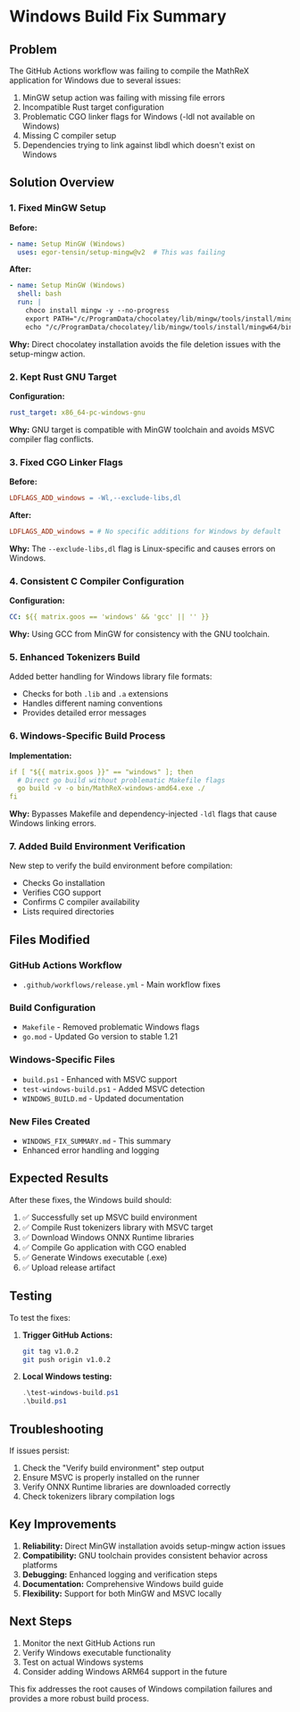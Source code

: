 # Windows Build Fix Summary

## Problem
The GitHub Actions workflow was failing to compile the MathReX application for Windows due to several issues:

1. MinGW setup action was failing with missing file errors
2. Incompatible Rust target configuration
3. Problematic CGO linker flags for Windows (-ldl not available on Windows)
4. Missing C compiler setup
5. Dependencies trying to link against libdl which doesn't exist on Windows

## Solution Overview

### 1. Fixed MinGW Setup
**Before:**
```yaml
- name: Setup MinGW (Windows)
  uses: egor-tensin/setup-mingw@v2  # This was failing
```

**After:**
```yaml
- name: Setup MinGW (Windows)
  shell: bash
  run: |
    choco install mingw -y --no-progress
    export PATH="/c/ProgramData/chocolatey/lib/mingw/tools/install/mingw64/bin:$PATH"
    echo "/c/ProgramData/chocolatey/lib/mingw/tools/install/mingw64/bin" >> $GITHUB_PATH
```

**Why:** Direct chocolatey installation avoids the file deletion issues with the setup-mingw action.

### 2. Kept Rust GNU Target
**Configuration:**
```yaml
rust_target: x86_64-pc-windows-gnu
```

**Why:** GNU target is compatible with MinGW toolchain and avoids MSVC compiler flag conflicts.

### 3. Fixed CGO Linker Flags
**Before:**
```makefile
LDFLAGS_ADD_windows = -Wl,--exclude-libs,dl
```

**After:**
```makefile
LDFLAGS_ADD_windows = # No specific additions for Windows by default
```

**Why:** The `--exclude-libs,dl` flag is Linux-specific and causes errors on Windows.

### 4. Consistent C Compiler Configuration
**Configuration:**
```yaml
CC: ${{ matrix.goos == 'windows' && 'gcc' || '' }}
```

**Why:** Using GCC from MinGW for consistency with the GNU toolchain.

### 5. Enhanced Tokenizers Build
Added better handling for Windows library file formats:
- Checks for both `.lib` and `.a` extensions
- Handles different naming conventions
- Provides detailed error messages

### 6. Windows-Specific Build Process
**Implementation:**
```yaml
if [ "${{ matrix.goos }}" == "windows" ]; then
  # Direct go build without problematic Makefile flags
  go build -v -o bin/MathReX-windows-amd64.exe ./
fi
```

**Why:** Bypasses Makefile and dependency-injected `-ldl` flags that cause Windows linking errors.

### 7. Added Build Environment Verification
New step to verify the build environment before compilation:
- Checks Go installation
- Verifies CGO support
- Confirms C compiler availability
- Lists required directories

## Files Modified

### GitHub Actions Workflow
- `.github/workflows/release.yml` - Main workflow fixes

### Build Configuration
- `Makefile` - Removed problematic Windows flags
- `go.mod` - Updated Go version to stable 1.21

### Windows-Specific Files
- `build.ps1` - Enhanced with MSVC support
- `test-windows-build.ps1` - Added MSVC detection
- `WINDOWS_BUILD.md` - Updated documentation

### New Files Created
- `WINDOWS_FIX_SUMMARY.md` - This summary
- Enhanced error handling and logging

## Expected Results

After these fixes, the Windows build should:

1. ✅ Successfully set up MSVC build environment
2. ✅ Compile Rust tokenizers library with MSVC target
3. ✅ Download Windows ONNX Runtime libraries
4. ✅ Compile Go application with CGO enabled
5. ✅ Generate Windows executable (.exe)
6. ✅ Upload release artifact

## Testing

To test the fixes:

1. **Trigger GitHub Actions:**
   ```bash
   git tag v1.0.2
   git push origin v1.0.2
   ```

2. **Local Windows testing:**
   ```powershell
   .\test-windows-build.ps1
   .\build.ps1
   ```

## Troubleshooting

If issues persist:

1. Check the "Verify build environment" step output
2. Ensure MSVC is properly installed on the runner
3. Verify ONNX Runtime libraries are downloaded correctly
4. Check tokenizers library compilation logs

## Key Improvements

1. **Reliability:** Direct MinGW installation avoids setup-mingw action issues
2. **Compatibility:** GNU toolchain provides consistent behavior across platforms
3. **Debugging:** Enhanced logging and verification steps
4. **Documentation:** Comprehensive Windows build guide
5. **Flexibility:** Support for both MinGW and MSVC locally

## Next Steps

1. Monitor the next GitHub Actions run
2. Verify Windows executable functionality
3. Test on actual Windows systems
4. Consider adding Windows ARM64 support in the future

This fix addresses the root causes of Windows compilation failures and provides a more robust build process.
